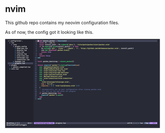 # nvim

This github repo contains my neovim configuration files.

As of now, the config got it looking like this.


![Image](nvim-setup.png)
